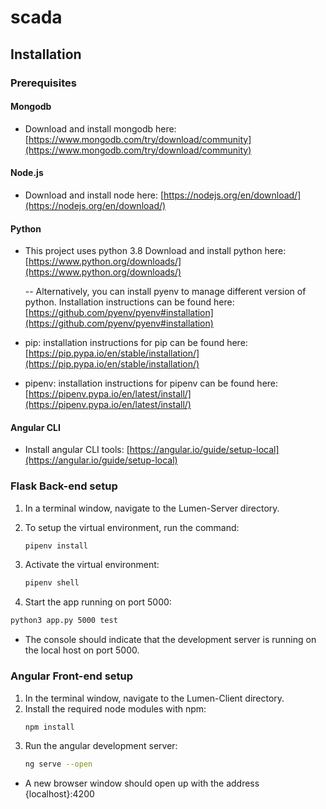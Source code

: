 # **scada**


## **Installation**

### **Prerequisites**


#### **Mongodb**


- Download and install mongodb here:
[https://www.mongodb.com/try/download/community](https://www.mongodb.com/try/download/community)


#### **Node.js**


- Download and install node here:
[https://nodejs.org/en/download/](https://nodejs.org/en/download/)

#### **Python**

- This project uses python 3.8
Download and install python here:
[https://www.python.org/downloads/](https://www.python.org/downloads/)

    -- Alternatively, you can install pyenv to manage different version of python. Installation instructions can be found here: 
    [https://github.com/pyenv/pyenv#installation](https://github.com/pyenv/pyenv#installation)


- pip: installation instructions for pip can be found here:
  [https://pip.pypa.io/en/stable/installation/](https://pip.pypa.io/en/stable/installation/)
    

- pipenv: installation instructions for pipenv can be found here:
    [https://pipenv.pypa.io/en/latest/install/](https://pipenv.pypa.io/en/latest/install/)

#### **Angular CLI**

- Install angular CLI tools:
[https://angular.io/guide/setup-local](https://angular.io/guide/setup-local)


### **Flask Back-end setup**

1. In a terminal window, navigate to the Lumen-Server directory.

2. To setup the virtual environment, run the command:
    ```sh
    pipenv install
    ```
3. Activate the virtual environment: 
    ```sh
    pipenv shell
    ```

4. Start the app running on port 5000:
```sh
python3 app.py 5000 test
```
- The console should indicate that the development server is running on the local host on port 5000.

### **Angular Front-end setup**
1. In the terminal window, navigate to the Lumen-Client directory.
2. Install the required node modules with npm:
    ```sh
    npm install
    ```
3. Run the angular development server:
   ```sh
   ng serve --open
   ```
- A new browser window should open up with the address {localhost}:4200
